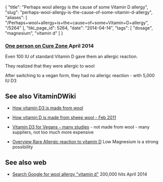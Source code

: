 {
    "title": "Perhaps wool allergy is the cause of some Vitamin D allergy",
    "slug": "perhaps-wool-allergy-is-the-cause-of-some-vitamin-d-allergy",
    "aliases": [
        "/Perhaps+wool+allergy+is+the+cause+of+some+Vitamin+D+allergy",
        "/5264"
    ],
    "tiki_page_id": 5264,
    "date": "2014-04-14",
    "tags": [
        "dosage",
        "magnesium",
        "vitamin d"
    ]
}


### [One person on Cure Zone ](http://curezone.com/forums/fm.asp?i=2166109) April 2014

Even 100 IU of standard Vitamin D gave them an allergic reaction.

They realized that they were allergic to wool

After switching to a vegan form, they had no allerigc reaction - with 5,000 IU D3

## See also VitaminDWiki

* [How vitamin D3 is made from wool](/posts/how-vitamin-d3-is-made-from-wool)

* [How vitamin D is made from sheep wool - Feb 2011](/posts/how-vitamin-d-is-made-from-sheep-wool)

* [Vitamin D3 for Vegans - many studies](/posts/vitamin-d3-for-vegans-many-studies) - not made from wool - many suppliers, not too much more expensive

* [Overview Rare Allergic reaction to vitamin D](/posts/overview-rare-allergic-reaction-to-vitamin-d) Low Magnesium is a strong possibility

## See also web

* [Search Google for wool allergy "vitamin d"](https://www.google.com/search?q=wool+allergy+%22vitamin+d%22&oq=wool+allergy+%22vitamin+d%22&aqs=chrome..69i57j0l2.8640j0j8&sourceid=chrome&es_sm=0&ie=UTF-8%20) 200,000 hits April 2014